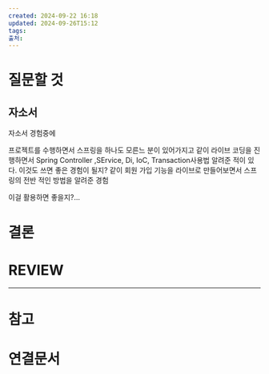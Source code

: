```yaml
---
created: 2024-09-22 16:18
updated: 2024-09-26T15:12
tags: 
출처: 
---
```

# 질문할 것
## 자소서
자소서 경험중에

프로젝트를 수행하면서 스프링을 하나도 모른느 분이 있어가지고
같이 라이브 코딩을 진행하면서 Spring Controller ,SErvice, Di, IoC, Transaction사용법 알려준 적이 있다. 이것도 쓰면 좋은 경험이 될지?
같이 회원 가입 기능을 라이브로 만들어보면서 스프링의 전반 적인 방법을 알려준 경험

이걸 활용하면 좋을지?...





# 결론

# REVIEW


---
# 참고

# 연결문서